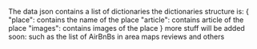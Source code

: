 The data json contains a list of dictionaries the dictionaries structure is:
	{
		"place": contains the name of the place
		"article": contains article of the place
		"images": contains images of the place
	}
more stuff will be added soon:
	such as the list of AirBnBs in area
	maps
	reviews
and others
